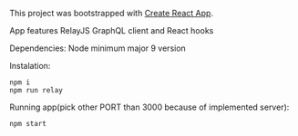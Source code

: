 This project was bootstrapped with [Create React App](https://github.com/facebook/create-react-app).

App features RelayJS GraphQL client and React hooks

Dependencies:
Node minimum major 9 version

Instalation:
```
npm i
npm run relay
```

Running app(pick other PORT than 3000 because of implemented server):
```
npm start
```
